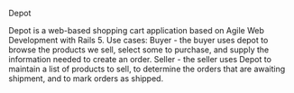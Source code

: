 Depot

Depot is a web-based shopping cart application based on Agile Web Development with Rails 5.
Use cases:
  Buyer - the buyer uses depot to browse the products we sell, select some to purchase, and supply the information needed to create an order.
  Seller - the seller uses Depot to maintain a list of products to sell, to determine the orders that are awaiting shipment, and to mark orders as shipped.
